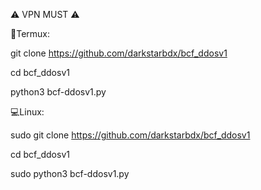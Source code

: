 
⚠ VPN MUST ⚠

📱Termux:

git clone https://github.com/darkstarbdx/bcf_ddosv1 

cd bcf_ddosv1 

python3 bcf-ddosv1.py

💻Linux:

sudo git clone https://github.com/darkstarbdx/bcf_ddosv1

cd bcf_ddosv1 

sudo python3 bcf-ddosv1.py
